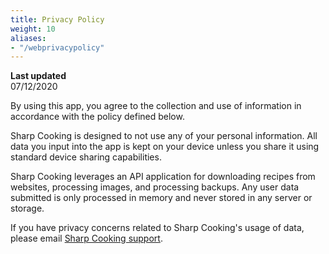 ```yaml
---
title: Privacy Policy
weight: 10
aliases: 
- "/webprivacypolicy"
---
```


**Last updated**  
07/12/2020

By using this app, you agree to the collection and use of information in accordance with the policy defined below.

Sharp Cooking is designed to not use any of your personal information. All data you input into the app is kept on your device unless you share it using standard device sharing capabilities.

Sharp Cooking leverages an API application for downloading recipes from websites, processing images, and processing backups. Any user data submitted is only processed in memory and never stored in any server or storage.

If you have privacy concerns related to Sharp Cooking's usage of data, please email [Sharp Cooking support](mailto:lpains.wp@gmail.com).